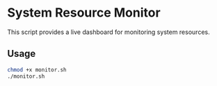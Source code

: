 # System Resource Monitor

This script provides a live dashboard for monitoring system resources.

## Usage

```bash
chmod +x monitor.sh
./monitor.sh
